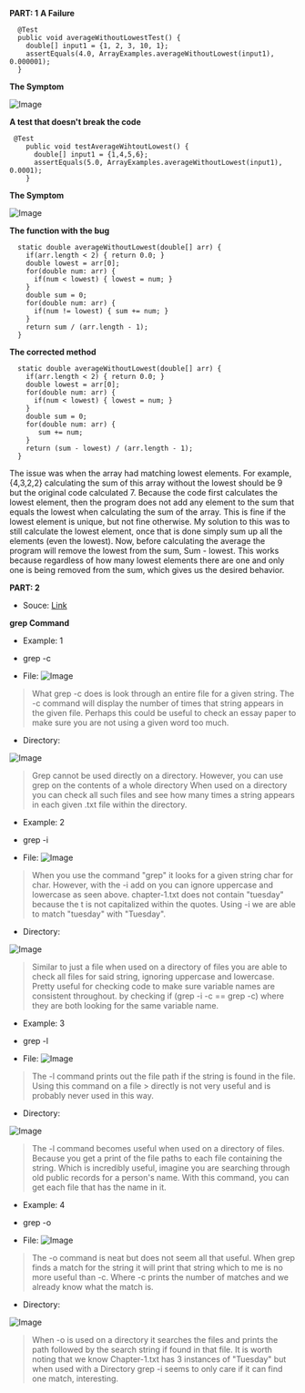 **PART: 1**
**A Failure**
```
  @Test
  public void averageWithoutLowestTest() {
    double[] input1 = {1, 2, 3, 10, 1};
    assertEquals(4.0, ArrayExamples.averageWithoutLowest(input1), 0.000001);
  }
```

**The Symptom**

![Image](Run_Fail_lab3.png)

**A test that doesn't break the code**

```
 @Test
    public void testAverageWihtoutLowest() {
      double[] input1 = {1,4,5,6};
      assertEquals(5.0, ArrayExamples.averageWithoutLowest(input1), 0.0001);
    }
```

**The Symptom**

![Image](Run_works_lab3.png)



**The function with the bug**

```
  static double averageWithoutLowest(double[] arr) {
    if(arr.length < 2) { return 0.0; }
    double lowest = arr[0];
    for(double num: arr) {
      if(num < lowest) { lowest = num; }
    }
    double sum = 0;
    for(double num: arr) {
      if(num != lowest) { sum += num; }
    }
    return sum / (arr.length - 1);
  }

```

**The corrected method**
```
  static double averageWithoutLowest(double[] arr) {
    if(arr.length < 2) { return 0.0; }
    double lowest = arr[0];
    for(double num: arr) {
      if(num < lowest) { lowest = num; }
    }
    double sum = 0;
    for(double num: arr) {
       sum += num; 
    }
    return (sum - lowest) / (arr.length - 1);
  }
```

The issue was when the array had matching lowest elements. For example, {4,3,2,2} calculating the sum of this array without the lowest should be 9 but the original code calculated 7. Because the code first calculates the lowest element, then the program does not add any element to the sum that equals the lowest when calculating the sum of the array. This is fine if the lowest element is unique, but not fine otherwise. My solution to this was to still calculate the lowest element, once that is done simply sum up all the elements (even the lowest). Now, before calculating the average the program will remove the lowest from the sum, Sum - lowest. This works because regardless of how many lowest elements there are one and only one is being removed from the sum, which gives us the desired behavior.

**PART: 2**
* Souce: 
[Link](https://www.geeksforgeeks.org/grep-command-in-unixlinux/#)

**grep Command**

* Example: 1

* grep -c

* File:
![Image](grep_c_file.png)

> What grep -c does is look through an entire file for a given string. The -c command will display the
> number of times that string appears in the given file. Perhaps this could be useful to check an essay
> paper to make sure you are not using a given word too much.

* Directory:

![Image](grep_c_direct.png)

> Grep cannot be used directly on a directory. However, you can use grep on the contents of a whole
> directory When used on a directory you can check all such files and see how many times a string appears
> in each given .txt file within the directory.

* Example: 2

* grep -i

* File:
![Image](grep_i_file.png)

> When you use the command "grep" it looks for a given string char for char. However, with the -i add on
> you can ignore uppercase and lowercase as seen above. chapter-1.txt does not contain "tuesday"
> because the t is not capitalized within the quotes. Using -i we are able to match "tuesday" with
> "Tuesday".


* Directory:

![Image](grep_i_direct.png) 

> Similar to just a file when used on a directory of files you are able to check all files for said
> string, ignoring uppercase and lowercase. Pretty useful for checking code to make sure variable names
> are consistent throughout. by checking if (grep -i -c == grep -c) where they are both looking for the
> same variable name.

* Example: 3

* grep -l

* File:
![Image](grep_l_file.png) 

> The -l command prints out the file path if the string is found in the file. Using this command on a file > directly is not very useful and is probably never used in this way.

* Directory:

![Image](grep_l_direct.png)

>  The -l command becomes useful when used on a directory of files. Because you get a print of the file
>  paths to each file containing the string. Which is incredibly useful, imagine you are searching through
>  old public records for a person's name. With this command, you can get each file that has the name in
>  it.

* Example: 4

* grep -o

* File:
![Image](grep_o_file.png) 

> The -o command is neat but does not seem all that useful. When grep finds a match for the string it will
> print that string which to me is no more useful than -c. Where -c prints the number of matches and we
> already know what the match is.

* Directory:

![Image](grep_o_direct.png) 

> When -o is used on a directory it searches the files and prints the path followed by the search string if found in that file. It is worth noting that we know Chapter-1.txt has 3 instances of "Tuesday" but when used with a Directory grep -i seems to only care if it can find one match, interesting.


